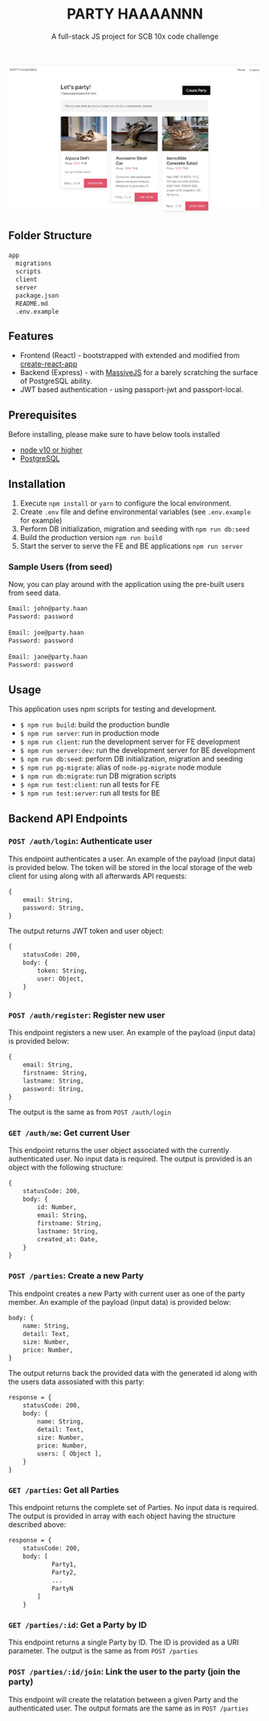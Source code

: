 <h1 align="center">PARTY HAAAANNN</h1>
<div align="center">
A full-stack JS project for SCB 10x code challenge
</div>
</br>
</br>

![Image](./docs/ss-1.png?raw=true)

## Folder Structure
```
app
  migrations
  scripts
  client
  server
  package.json
  README.md
  .env.example
```

## Features
- Frontend (React) - bootstrapped with extended and modified from [create-react-app](https://github.com/facebookincubator/create-react-app)
- Backend (Express) - with [MassiveJS](https://massivejs.org/) for a barely scratching the surface of PostgreSQL ability.
- JWT based authentication - using passport-jwt and passport-local.

## Prerequisites
Before installing, please make sure to have below tools installed
* [node v10 or higher](https://nodejs.org/en/download/)
* [PostgreSQL](https://www.postgresql.org/download/)

## Installation
1. Execute `npm install` or `yarn` to configure the local environment.
2. Create `.env` file and define environmental variables (see `.env.example` for example)
3. Perform DB initialization, migration and seeding with `npm run db:seed`
4. Build the production version `npm run build`
5. Start the server to serve the FE and BE applications `npm run server`

### Sample Users (from seed)

Now, you can play around with the application using the pre-built users from seed data.
```
Email: john@party.haan
Password: password

Email: joe@party.haan
Password: password

Email: jane@party.haan
Password: password
```

## Usage

This application uses npm scripts for testing and development.

* `$ npm run build`: build the production bundle
* `$ npm run server`: run in production mode
* `$ npm run client`: run the development server for FE development
* `$ npm run server:dev`: run the development server for BE development
* `$ npm run db:seed`: perform DB initialization, migration and seeding
* `$ npm run pg-migrate`: alias of `node-pg-migrate` node module
* `$ npm run db:migrate`: run DB migration scripts
* `$ npm run test:client`: run all tests for FE
* `$ npm run test:server`: run all tests for BE


## Backend API Endpoints

### `POST /auth/login`: Authenticate user
This endpoint authenticates a user. An example of the payload (input data) is provided below. The token will be stored in the local storage of the web client for using along with all afterwards API requests:
```
{
    email: String,
    password: String,
}
```
The output returns JWT token and user object:
```
{
    statusCode: 200,
    body: {
        token: String,
        user: Object,
    }
}
```

### `POST /auth/register`: Register new user
This endpoint registers a new user. An example of the payload (input data) is provided below:
```
{
    email: String,
    firstname: String,
    lastname: String,
    password: String,
}
```
The output is the same as from `POST /auth/login`

### `GET /auth/me`: Get current User
This endpoint returns the user object associated with the currently authenticated user. No input data is required. The output is provided is an object with the following structure:
```
{
    statusCode: 200,
    body: {
        id: Number,
        email: String,
        firstname: String,
        lastname: String,
        created_at: Date,
    }
}
```

### `POST /parties`: Create a new Party
This endpoint creates a new Party with current user as one of the party member. An example of the payload (input data) is provided below:
```
body: {
    name: String,
    detail: Text,
    size: Number,
    price: Number,
}
```
The output returns back the provided data with the generated id along with the users data assosiated with this party:
```
response = {
    statusCode: 200,
    body: {
        name: String,
        detail: Text,
        size: Number,
        price: Number,
        users: [ Object ],
    }
}
```

### `GET /parties`: Get all Parties
This endpoint returns the complete set of Parties. No input data is required.
The output is provided in array with each object having the structure described above:
```
response = {
    statusCode: 200,
    body: [
            Party1,
            Party2,
            ...
            PartyN
        ]
    }
```

### `GET /parties/:id`: Get a Party by ID
This endpoint returns a single Party by ID. The ID is provided as a URI parameter. The output is the same as from `POST /parties`

### `POST /parties/:id/join`: Link the user to the party (join the party)
This endpoint will create the relatation between a given Party and the authenticated user. The output formats are the same as in `POST /parties`
